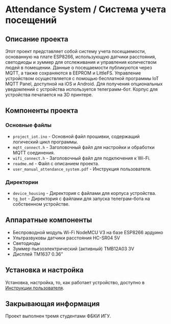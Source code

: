 # Attendance System / Система учета посещений

## Описание проекта

Этот проект представляет собой систему учета посещаемости, основанную на плате ESP8266, использующую датчики расстояния, светодиоды и зуммер для отслеживания и управления количеством людей в помещении. Данные о посещаемости публикуются через MQTT, а также сохраняются в EEPROM и LittleFS. Управление устройством осуществляется с помощью бесплатной программы IoT MQTT Panel, доступной на iOS и Android. Для получения опциональных уведомлений с устройства используется телеграмм-бот. Корпус для устройства печатается на 3D принтере.

## Компоненты проекта

### Основные файлы

- `project_iot.ino` - Основной файл прошивки, содержащий логический цикл программы.
- `mqtt_connect.h` - Заголовочный файл для настройки и обработки MQTT соединения.
- `wifi_connect.h` - Заголовочный файл для подключения к Wi-Fi.
- `readme.md` - Файл с описанием проекта.
- `user_manual_attendance_system.pdf` - Инструкция пользователя.

### Директории

- `device_housing` - Директория с файлами для корпуса устройства.
- `tg_bot` - Директория с файлами для запуска телеграм-бота на собственном устройстве.

## Аппаратные компоненты

- Беспроводной модуль Wi-Fi NodeMCU V3 на базе ESP8266 ардуино
- Ультразвуковы датчики расстояния HC-SR04 5V
- Светодиоды
- Зуммер пьезоэлектрический (активный) TMB12A03 3V
- Дисплей TM1637 0.36”

## Установка и настройка

Установка, настройка, то, как работает устройство, доступно в [Инструкции пользователя](user_manual_attendance_system.pdf).

## Закрывающая информация

Проект выполнен тремя студентами ФБКИ ИГУ.